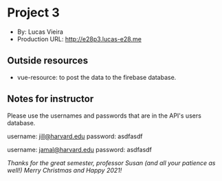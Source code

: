 # Project 3
+ By: Lucas Vieira
+ Production URL: <http://e28p3.lucas-e28.me>

## Outside resources
+ vue-resource: to post the data to the firebase database.

## Notes for instructor
Please use the usernames and passwords that are in the API's users database.

username: jill@harvard.edu
password: asdfasdf

username: jamal@harvard.edu
password: asdfasdf

*Thanks for the great semester, professor Susan (and all your patience as well!) Merry Christmas and Happy 2021!*